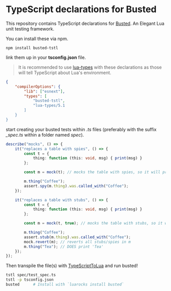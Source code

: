 # TypeScript declarations for Busted

This repository contains TypeScript declarations for [Busted](https://olivinelabs.com/busted/). An Elegant Lua unit testing framework.

You can install these via npm.

```
npm install busted-tstl
```

link them up in your **tsconfig.json** file.

> It is recommended to use [lua-types](https://github.com/ark120202/lua-types) with these declarations as those will tell TypeScript about Lua's environment.

```json
{
    "compilerOptions": {
        "lib": ["esnext"],
        "types": [
            "busted-tstl",
            "lua-types/5.1
        ]
    }
}
```

start creating your busted tests within _.ts_ files (preferably with the suffix _\_spec.ts_ within a folder named _spec_).

```ts
describe("mocks", () => {
    it("replaces a table with spies", () => {
        const t = {
            thing: function (this: void, msg) { print(msg) }
        };

        const m = mock(t); // mocks the table with spies, so it will print

        m.thing("Coffee");
        assert.spy(m.thing).was.called_with("Coffee");
    });

    it("replaces a table with stubs", () => {
        const t = {
            thing: function (this: void, msg) { print(msg) }
        };

        const m = mock(t, true); // mocks the table with stubs, so it will not print

        m.thing("Coffee");
        assert.stub(m.thing).was.called_with("Coffee");
        mock.revert(m); // reverts all stubs/spies in m
        m.thing("Tea"); // DOES print 'Tea'
    });
});
```

Then transpile the file(s) with [TypeScriptToLua](https://github.com/TypeScriptToLua/TypeScriptToLua) and run busted!

```sh
tstl spec/test_spec.ts
tstl -p tsconfig.json
busted      # Install with `luarocks install busted`
```
